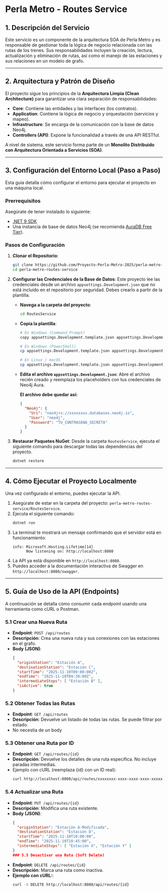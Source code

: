 # Perla Metro - Routes Service 

## 1. Descripción del Servicio
Este servicio es un componente de la arquitectura SOA de Perla Metro y es responsable de gestionar toda la lógica de negocio relacionada con las rutas de los trenes. Sus responsabilidades incluyen la creación, lectura, actualización y eliminación de rutas, así como el manejo de las estaciones y sus relaciones en un modelo de grafo.

---

## 2. Arquitectura y Patrón de Diseño
El proyecto sigue los principios de la **Arquitectura Limpia (Clean Architecture)** para garantizar una clara separación de responsabilidades:
- **Core**: Contiene las entidades y las interfaces (los contratos).
- **Application**: Contiene la lógica de negocio y orquestación (servicios y mapeo).
- **Infrastructure**: Se encarga de la comunicación con la base de datos Neo4j.
- **Controllers (API)**: Expone la funcionalidad a través de una API RESTful.

A nivel de sistema, este servicio forma parte de un **Monolito Distribuido con Arquitectura Orientada a Servicios (SOA)**.

---

## 3. Configuración del Entorno Local (Paso a Paso)
Esta guía detalla cómo configurar el entorno para ejecutar el proyecto en una máquina local.

### Prerrequisitos
Asegúrate de tener instalado lo siguiente:
- [.NET 9 SDK](https://dotnet.microsoft.com/download/dotnet/9.0)
- Una instancia de base de datos Neo4j (se recomienda [AuraDB Free Tier](https://neo4j.com/cloud/aura-free/)).

### Pasos de Configuración
1.  **Clonar el Repositorio**:
    ```bash
    git clone https://github.com/Proyecto-Perla-Metro-2025/perla-metro-routes-service
    cd perla-metro-routes-service
    ```

2.  **Configurar las Credenciales de la Base de Datos**:
    Este proyecto lee las credenciales desde un archivo `appsettings.Development.json` que no está incluido en el repositorio por seguridad. Debes crearlo a partir de la plantilla.

    * **Navega a la carpeta del proyecto**:
        ```bash
        cd RoutesService
        ```
    * **Copia la plantilla**:
        ```bash
        # En Windows (Command Prompt)
        copy appsettings.Development.template.json appsettings.Development.json

        # En Windows (PowerShell)
        cp appsettings.Development.template.json appsettings.Development.json

        # En Linux / macOS
        cp appsettings.Development.template.json appsettings.Development.json
        ```
    * **Edita el archivo `appsettings.Development.json`**: Abre el archivo recién creado y reemplaza los placeholders con tus credenciales de Neo4j Aura.

        **El archivo debe quedar así:**
        ```json
        {
          "Neo4j": {
            "Uri": "neo4j+s://xxxxxxxx.databases.neo4j.io",
            "User": "neo4j",
            "Password": "TU_CONTRASENA_SECRETA"
          }
        }
        ```

3.  **Restaurar Paquetes NuGet**:
    Desde la carpeta `RoutesService`, ejecuta el siguiente comando para descargar todas las dependencias del proyecto.
    ```bash
    dotnet restore
    ```

---

## 4. Cómo Ejecutar el Proyecto Localmente
Una vez configurado el entorno, puedes ejecutar la API.

1.  Asegúrate de estar en la carpeta del proyecto: `perla-metro-routes-service/RoutesService`.
2.  Ejecuta el siguiente comando:
    ```bash
    dotnet run
    ```
3.  La terminal te mostrará un mensaje confirmando que el servidor está en funcionamiento:
    ```
    info: Microsoft.Hosting.Lifetime[14]
          Now listening on: http://localhost:8080
    ```
4.  La API ya está disponible en `http://localhost:8080`.
5.  Puedes acceder a la documentación interactiva de Swagger en `http://localhost:8080/swagger`.

---

## 5. Guía de Uso de la API (Endpoints)
A continuación se detalla cómo consumir cada endpoint usando una herramienta como cURL o Postman.

### 5.1 Crear una Nueva Ruta
* **Endpoint**: `POST /api/routes`
* **Descripción**: Crea una nueva ruta y sus conexiones con las estaciones en el grafo.
* **Body (JSON)**:
  ```json
  {
    "originStation": "Estación A",
    "destinationStation": "Estación C",
    "startTime": "2025-11-10T09:00:00Z",
    "endTime": "2025-11-10T09:30:00Z",
    "intermediateStops": [ "Estación B" ],
    "isActive": true
  }
### 5.2 Obtener Todas las Rutas
* **Endpoint**: `GET /api/routes`
* **Descripción**: Devuelve un listado de todas las rutas. Se puede filtrar por estado.
* No necestia de un body
### 5.3 Obtener una Ruta por ID
* **Endpoint**: `GET /api/routes/{id}`
* **Descripción**: Devuelve los detalles de una ruta específica. No incluye paradas intermedias.
* Ejemplo con cURL (reemplaza {id} con un ID real):
  ```bash
  curl http://localhost:8080/api/routes/xxxxxxxx-xxxx-xxxx-xxxx-xxxxxxxxxxxx
### 5.4 Actualizar una Ruta
* **Endpoint**: `PUT /api/routes/{id}`
* **Descripción**:  Modifica una ruta existente.
* **Body (JSON)**:
  ```json
  {
    "originStation": "Estación A-Modificada",
    "destinationStation": "Estación D",
    "startTime": "2025-11-10T10:00:00",
    "endTime": "2025-11-10T10:45:00",
    "intermediateStops": [ "Estación X", "Estación Y" ]
  }
  ### 5.5 Desactivar una Ruta (Soft Delete)
* **Endpoint**: `DELETE /api/routes/{id}`
* **Descripción**: Marca una ruta como inactiva.
* **Ejemplo con cURL:**:
  ```bash
  curl -X DELETE http://localhost:8080/api/routes/{id}
